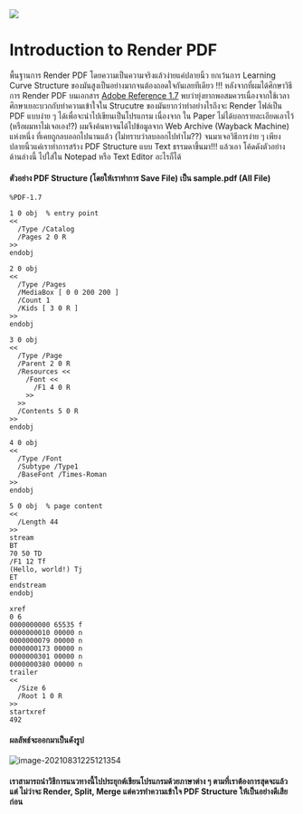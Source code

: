 <img src="https://github.com/KravitzMC/IntroductionToPDF-/blob/main/file_type_pdf_icon_130274.png"/>

#  Introduction to Render PDF 

พื้นฐานการ Render PDF โดยความเป็นความจริงแล้วง่ายแค่ปลายนิ้ว ยกเว้นการ Learning Curve Structure ของมันสูงเป็นอย่างมากจนต้องถอดใจกันเลยทีเดียว !!!
หลังจากที่ผมได้ศึกษาวิธีการ Render PDF บนเอกสาร [Adobe Reference 1.7](https://ghostscript.com/~robin/pdf_reference17.pdf)  พบว่ายุ่งยากพอสมควรเนื่องจากใช้เวลาศึกษาเยอะบวกกับทำความเข้าใจใน Strucutre ของมันยากว่าทำอย่างไรถึงจะ Render ไฟล์เป็น PDF แบบง่าย ๆ ได้เพื่อจะนำไปเขียนเป็นโปรแกรม เนื่องจาก ใน Paper ไม่ได้บอกรายละเอียดเอาไว้ (หรือผมหาไม่เจอเอง!?) ผมจึงค้นหาจนได้ไปข้อมูลจาก Web Archive (Wayback Machine) แห่งหนึ่ง ที่เคยถูกลบออกไปนานแล้ว (ไม่ทราบว่าลบออกไปทำไม??) จนมาเจอวิธีการง่าย ๆ เพียงปลายนิ้วแค่เราทำการสร้าง  PDF Structure แบบ Text ธรรมดาขึ้นมา!!! แล้วเอา โค้ดดังตัวอย่าง ด้านล่างนี้ ไปใส่ใน Notepad หรือ Text Editor อะไรก็ได้  

#### ตัวอย่าง PDF Structure  (โดยให้เราทำการ  Save File)  เป็น  sample.pdf   (All File)

```
%PDF-1.7

1 0 obj  % entry point
<<
  /Type /Catalog
  /Pages 2 0 R
>>
endobj

2 0 obj
<<
  /Type /Pages
  /MediaBox [ 0 0 200 200 ]
  /Count 1
  /Kids [ 3 0 R ]
>>
endobj

3 0 obj
<<
  /Type /Page
  /Parent 2 0 R
  /Resources <<
    /Font <<
      /F1 4 0 R 
    >>
  >>
  /Contents 5 0 R
>>
endobj

4 0 obj
<<
  /Type /Font
  /Subtype /Type1
  /BaseFont /Times-Roman
>>
endobj

5 0 obj  % page content
<<
  /Length 44
>>
stream
BT
70 50 TD
/F1 12 Tf
(Hello, world!) Tj
ET
endstream
endobj

xref
0 6
0000000000 65535 f 
0000000010 00000 n 
0000000079 00000 n 
0000000173 00000 n 
0000000301 00000 n 
0000000380 00000 n 
trailer
<<
  /Size 6
  /Root 1 0 R
>>
startxref
492
```

#### ผลลัพธ์จะออกมาเป็นดังรูป

![image-20210831225121354](https://github.com/KravitzMC/IntroductionToPDF-/blob/main/sample.png)

#### เราสามารถนำวิธีการแนวทางนี้ไปประยุกต์เขียนโปรแกรมด้วยภาษาต่าง ๆ ตามที่เราต้องการสุดจะแล้วแต่ ไม่ว่าจะ Render, Split, Merge แต่ควรทำความเข้าใจ PDF Structure ให้เป็นอย่างดีเสียก่อน
